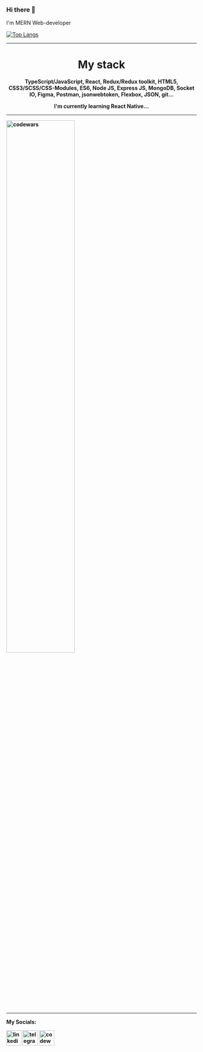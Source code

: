 ### Hi there 👋

I'm MERN Web-developer

[![Top Langs](https://github-readme-stats.vercel.app/api/top-langs/?username=darrowv&layout=compact)](https://github.com/anuraghazra/github-readme-stats)

<hr />

<h1 align="center">My stack</h1> 
<b><p align="center">TypeScript/JavaScript, React, Redux/Redux toolkit, HTML5, CSS3/SCSS/CSS-Modules, ES6, Node JS, Express JS, MongoDB, Socket IO, Figma, Postman, jsonwebtoken, Flexbox, JSON, git...</ p><b>
<p align="center">I'm currently learning React Native...</p>

<hr />

<img alt="codewars" width="60%" align="center" src="https://www.codewars.com/users/Muhammad-Nasyr/badges/large" />

<hr />

My Socials:

[<img src='https://cdn.jsdelivr.net/npm/simple-icons@3.0.1/icons/linkedin.svg' alt='linkedin' height='40'>](https://www.linkedin.com/in/darrowv/)  [<img src='https://cdn.jsdelivr.net/npm/simple-icons@3.0.1/icons/telegram.svg' alt='telegram' height='40'>](https://t.me/Muhammad_Nasyr)  [<img src='https://cdn.jsdelivr.net/npm/simple-icons@3.0.1/icons/codewars.svg' alt='codewars' height='40'>](https://www.codewars.com/users/Muhammad-Nasyr)



 


  
